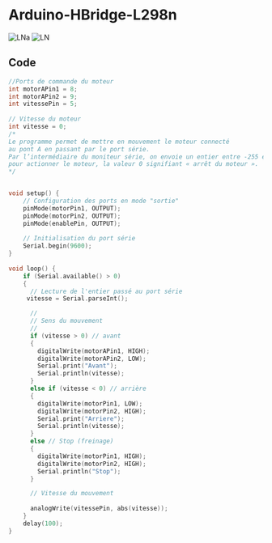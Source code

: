 # Arduino-HBridge-L298n

![LNa](https://github.com/ICAREMAKER/Arduino-HBridge-LN298n/assets/107696317/a7abafc2-93a1-4f82-9c95-3fbf4ea08760)
![LN](https://github.com/ICAREMAKER/Arduino-HBridge-LN298n/assets/107696317/f80e77cf-6318-4ef7-9e9f-3ea6d60af4d5)


## Code
```C
//Ports de commande du moteur 
int motorAPin1 = 8;
int motorAPin2 = 9;
int vitessePin = 5;
 
// Vitesse du moteur
int vitesse = 0;
/*
Le programme permet de mettre en mouvement le moteur connecté 
au pont A en passant par le port série.
Par l’intermédiaire du moniteur série, on envoie un entier entre -255 et 255 
pour actionner le moteur, la valeur 0 signifiant « arrêt du moteur ».
*/


void setup() {
    // Configuration des ports en mode "sortie"
    pinMode(motorPin1, OUTPUT);
    pinMode(motorPin2, OUTPUT);
    pinMode(enablePin, OUTPUT);
    
    // Initialisation du port série
    Serial.begin(9600);
}
 
void loop() {
    if (Serial.available() > 0)
    {
      // Lecture de l'entier passé au port série
     vitesse = Serial.parseInt();

      //
      // Sens du mouvement
      //
      if (vitesse > 0) // avant
      {
        digitalWrite(motorAPin1, HIGH); 
        digitalWrite(motorAPin2, LOW);
        Serial.print("Avant");
        Serial.println(vitesse);
      }
      else if (vitesse < 0) // arrière
      {
        digitalWrite(motorPin1, LOW); 
        digitalWrite(motorPin2, HIGH);
        Serial.print("Arriere");
        Serial.println(vitesse);
      }
      else // Stop (freinage)
      {
        digitalWrite(motorPin1, HIGH); 
        digitalWrite(motorPin2, HIGH);
        Serial.println("Stop");
      }

      // Vitesse du mouvement
      
      analogWrite(vitessePin, abs(vitesse));
    }
    delay(100);
}
```
